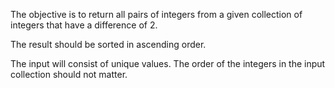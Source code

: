The objective is to return all pairs of integers from a given collection of integers that have a difference of 2.

The result should be sorted in ascending order.

The input will consist of unique values. The order of the integers in the input collection should not matter.